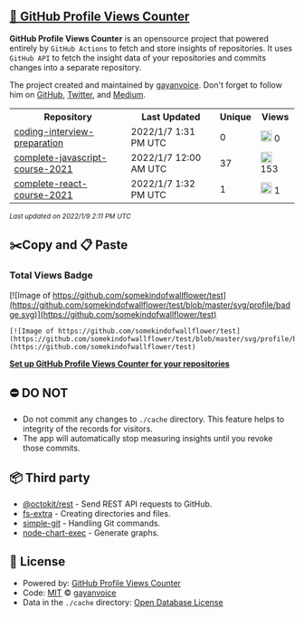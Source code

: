 ## [🚀 GitHub Profile Views Counter](https://github.com/gayanvoice/github-profile-views-counter)
**GitHub Profile Views Counter** is an opensource project that powered entirely by  `GitHub Actions` to fetch and store insights of repositories.
It uses `GitHub API` to fetch the insight data of your repositories and commits changes into a separate repository.

The project created and maintained by [gayanvoice](https://github.com/gayanvoice). Don't forget to follow him on [GitHub](https://github.com/gayanvoice), [Twitter](https://twitter.com/gayanvoice), and [Medium](https://gayanvoice.medium.com/).

<table>
	<tr>
		<th>
			Repository
		</th>
		<th>
			Last Updated
		</th>
		<th>
			Unique
		</th>
		<th>
			Views
		</th>
	</tr>
	<tr>
		<td>
			<a href="https://github.com/somekindofwallflower/test/tree/master/readme/419855223/year.md">
				coding-interview-preparation
			</a>
		</td>
		<td>
			2022/1/7 1:31 PM UTC
		</td>
		<td>
			0
		</td>
		<td>
			<img alt="Response time graph" src="https://github.com/somekindofwallflower/test/raw/master/graph/419855223/small/year.png" height="20"> 0
		</td>
	</tr>
	<tr>
		<td>
			<a href="https://github.com/somekindofwallflower/test/tree/master/readme/415975168/year.md">
				complete-javascript-course-2021
			</a>
		</td>
		<td>
			2022/1/7 12:00 AM UTC
		</td>
		<td>
			37
		</td>
		<td>
			<img alt="Response time graph" src="https://github.com/somekindofwallflower/test/raw/master/graph/415975168/small/year.png" height="20"> 153
		</td>
	</tr>
	<tr>
		<td>
			<a href="https://github.com/somekindofwallflower/test/tree/master/readme/419853664/year.md">
				complete-react-course-2021
			</a>
		</td>
		<td>
			2022/1/7 1:32 PM UTC
		</td>
		<td>
			1
		</td>
		<td>
			<img alt="Response time graph" src="https://github.com/somekindofwallflower/test/raw/master/graph/419853664/small/year.png" height="20"> 1
		</td>
	</tr>
</table>

<small><i>Last updated on 2022/1/9 2:11 PM UTC</i></small>

## ✂️Copy and 📋 Paste
### Total Views Badge
[![Image of https://github.com/somekindofwallflower/test](https://github.com/somekindofwallflower/test/blob/master/svg/profile/badge.svg)](https://github.com/somekindofwallflower/test)

```readme
[![Image of https://github.com/somekindofwallflower/test](https://github.com/somekindofwallflower/test/blob/master/svg/profile/badge.svg)](https://github.com/somekindofwallflower/test)
```
[**Set up GitHub Profile Views Counter for your repositories**](https://github.com/gayanvoice/github-profile-views-counter)
## ⛔ DO NOT
- Do not commit any changes to `./cache` directory. This feature helps to integrity of the records for visitors.
- The app will automatically stop measuring insights until you revoke those commits.
## 📦 Third party

- [@octokit/rest](https://www.npmjs.com/package/@octokit/rest) - Send REST API requests to GitHub.
- [fs-extra](https://www.npmjs.com/package/fs-extra) - Creating directories and files.
- [simple-git](https://www.npmjs.com/package/simple-git) - Handling Git commands.
- [node-chart-exec](https://www.npmjs.com/package/node-chart-exec) - Generate graphs.
## 📄 License
- Powered by: [GitHub Profile Views Counter](https://github.com/gayanvoice/github-profile-views-counter)
- Code: [MIT](./LICENSE) © [gayanvoice](https://github.com/gayanvoice)
- Data in the `./cache` directory: [Open Database License](https://opendatacommons.org/licenses/odbl/1-0/)